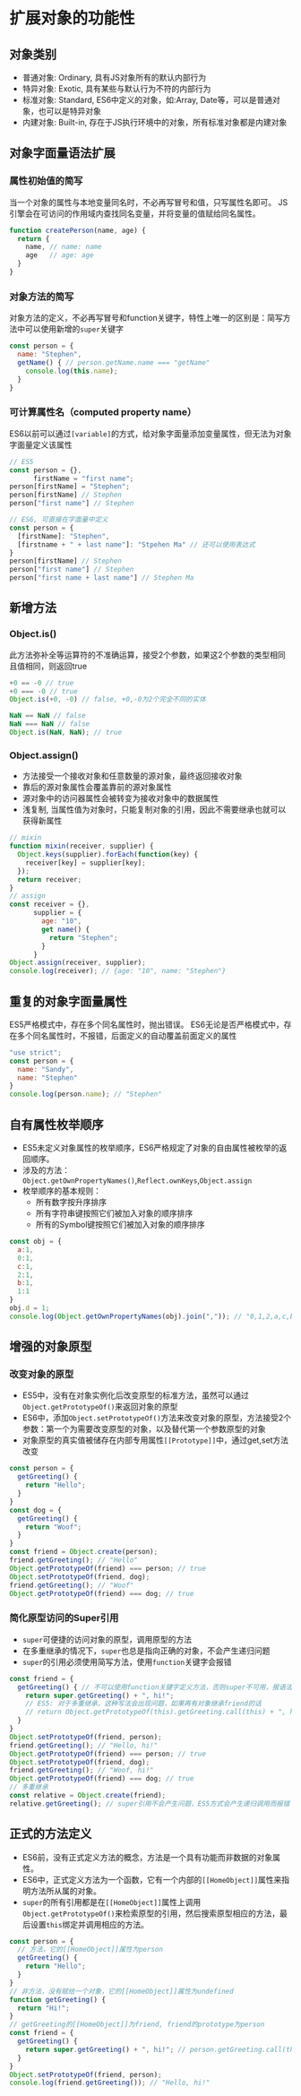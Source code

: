 # 扩展对象的功能性

## 对象类别
* 普通对象: Ordinary, 具有JS对象所有的默认内部行为
* 特异对象: Exotic, 具有某些与默认行为不符的内部行为
* 标准对象: Standard, ES6中定义的对象，如:Array, Date等，可以是普通对象，也可以是特异对象
* 内建对象: Built-in, 存在于JS执行环境中的对象，所有标准对象都是内建对象

## 对象字面量语法扩展

### 属性初始值的简写
当一个对象的属性与本地变量同名时，不必再写冒号和值，只写属性名即可。
JS引擎会在可访问的作用域内查找同名变量，并将变量的值赋给同名属性。
```js
function createPerson(name, age) {
  return {
    name, // name: name
    age   // age: age
  }
}
```

### 对象方法的简写
对象方法的定义，不必再写冒号和function关键字，特性上唯一的区别是：简写方法中可以使用新增的`super`关键字
```js
const person = {
  name: "Stephen",
  getName() { // person.getName.name === "getName"
    console.log(this.name);
  }
}
```

### 可计算属性名（computed property name）
ES6以前可以通过`[variable]`的方式，给对象字面量添加变量属性，但无法为对象字面量定义该属性
```js
// ES5
const person = {},
      firstName = "first name";
person[firstName] = "Stephen"; 
person[firstName] // Stephen
person["first name"] // Stephen

// ES6, 可直接在字面量中定义
const person = {
  [firstName]: "Stephen",
  [firstname + " + last name"]: "Stpehen Ma" // 还可以使用表达式
}
person[firstName] // Stephen
person["first name"] // Stephen
person["first name + last name"] // Stephen Ma
```

## 新增方法

### Object.is()
此方法弥补全等运算符的不准确运算，接受2个参数，如果这2个参数的类型相同且值相同，则返回true
```js
+0 == -0 // true
+0 === -0 // true
Object.is(+0, -0) // false, +0,-0为2个完全不同的实体

NaN == NaN // false
NaN === NaN // false
Object.is(NaN, NaN); // true
```

### Object.assign()
* 方法接受一个接收对象和任意数量的源对象，最终返回接收对象
* 靠后的源对象属性会覆盖靠前的源对象属性
* 源对象中的访问器属性会被转变为接收对象中的数据属性
* 浅复制, 当属性值为对象时，只能复制对象的引用，因此不需要继承也就可以获得新属性
```js
// mixin
function mixin(receiver, supplier) {
  Object.keys(supplier).forEach(function(key) {
    receiver[key] = supplier[key];
  });
  return receiver;
}
// assign
const receiver = {},
      supplier = {
        age: "10",
        get name() {
          return "Stephen";
        }
      }
Object.assign(receiver, supplier);
console.log(receiver); // {age: "10", name: "Stephen"}
```

## 重复的对象字面量属性
ES5严格模式中，存在多个同名属性时，抛出错误。
ES6无论是否严格模式中，存在多个同名属性时，不报错，后面定义的自动覆盖前面定义的属性
```js
"use strict";
const person = {
  name: "Sandy",
  name: "Stephen"
}
console.log(person.name); // "Stephen"
```

## 自有属性枚举顺序
* ES5未定义对象属性的枚举顺序，ES6严格规定了对象的自由属性被枚举的返回顺序。
* 涉及的方法：`Object.getOwnPropertyNames()`,`Reflect.ownKeys`,`Object.assign`
* 枚举顺序的基本规则：
  * 所有数字按升序排序
  * 所有字符串键按照它们被加入对象的顺序排序
  * 所有的Symbol键按照它们被加入对象的顺序排序
```js
const obj = {
  a:1,
  0:1,
  c:1,
  2:1,
  b:1,
  1:1
}
obj.d = 1;
console.log(Object.getOwnPropertyNames(obj).join(",")); // "0,1,2,a,c,b,d"
```

## 增强的对象原型

### 改变对象的原型
* ES5中，没有在对象实例化后改变原型的标准方法，虽然可以通过`Object.getPrototypeOf()`来返回对象的原型
* ES6中，添加`Object.setPrototypeOf()`方法来改变对象的原型，方法接受2个参数：第一个为需要改变原型的对象，以及替代第一个参数原型的对象
* 对象原型的真实值被储存在内部专用属性`[[Prototype]]`中，通过get,set方法改变
```js
const person = {
  getGreeting() {
    return "Hello";
  }
}
const dog = {
  getGreeting() {
    return "Woof";
  }
}
const friend = Object.create(person);
friend.getGreeting(); // "Hello"
Object.getPrototypeOf(friend) === person; // true
Object.setPrototypeOf(friend, dog);
friend.getGreeting(); // "Woof"
Object.getPrototypeOf(friend) === dog; // true
```

### 简化原型访问的Super引用
* `super`可便捷的访问对象的原型，调用原型的方法
* 在多重继承的情况下，`super`也总是指向正确的对象，不会产生递归问题
* `super`的引用必须使用简写方法，使用`function`关键字会报错
```js
const friend = {
  getGreeting() { // 不可以使用function关键字定义方法，否则super不可用，报语法错
    return super.getGreeting() + ", hi!";
    // ES5: 对于多重继承，这种写法会出现问题，如果再有对象继承friend的话
    // return Object.getPrototypeOf(this).getGreeting.call(this) + ", hi!";
  }
}
Object.setPrototypeOf(friend, person);
friend.getGreeting(); // "Hello, hi!"
Object.getPrototypeOf(friend) === person; // true
Object.setPrototypeOf(friend, dog);
friend.getGreeting(); // "Woof, hi!"
Object.getPrototypeOf(friend) === dog; // true
// 多重继承
const relative = Object.create(friend);
relative.getGreeting(); // super引用不会产生问题，ES5方式会产生递归调用而报错
```

## 正式的方法定义
* ES6前，没有正式定义方法的概念，方法是一个具有功能而非数据的对象属性。
* ES6中，正式定义方法为一个函数，它有一个内部的`[[HomeObject]]`属性来指明方法所从属的对象。
* `super`的所有引用都是在`[[HomeObject]]`属性上调用`Object.getPrototypeOf()`来检索原型的引用，然后搜索原型相应的方法，最后设置`this`绑定并调用相应的方法。
```js
const person = {
  // 方法，它的[[HomeObject]]属性为person
  getGreeting() {
    return "Hello";
  }
}
// 非方法，没有赋给一个对象，它的[[HomeObject]]属性为undefined
function getGreeting() {
  return "Hi!";
}
// getGreeting的[[HomeObject]]为friend, friend的prototype为person
const friend = {
  getGreeting() {
    return super.getGreeting() + ", hi!"; // person.getGreeting.call(this)
  }
}
Object.setPrototypeOf(friend, person);
console.log(friend.getGreeting()); // "Hello, hi!" 
```